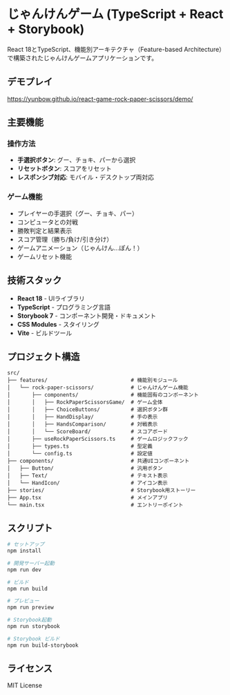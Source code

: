 # じゃんけんゲーム (TypeScript + React + Storybook)

React 18とTypeScript、機能別アーキテクチャ（Feature-based Architecture）で構築されたじゃんけんゲームアプリケーションです。

## デモプレイ
https://yunbow.github.io/react-game-rock-paper-scissors/demo/

## 主要機能
### 操作方法
- **手選択ボタン**: グー、チョキ、パーから選択
- **リセットボタン**: スコアをリセット
- **レスポンシブ対応**: モバイル・デスクトップ両対応

### ゲーム機能
- プレイヤーの手選択（グー、チョキ、パー）
- コンピュータとの対戦
- 勝敗判定と結果表示
- スコア管理（勝ち/負け/引き分け）
- ゲームアニメーション（じゃんけん...ぽん！）
- ゲームリセット機能

## 技術スタック
- **React 18** - UIライブラリ
- **TypeScript** - プログラミング言語
- **Storybook 7** - コンポーネント開発・ドキュメント
- **CSS Modules** - スタイリング
- **Vite** - ビルドツール

## プロジェクト構造

```
src/
├── features/                           # 機能別モジュール
│   └── rock-paper-scissors/            # じゃんけんゲーム機能
│       ├── components/                 # 機能固有のコンポーネント
│       │   ├── RockPaperScissorsGame/  # ゲーム全体
│       │   ├── ChoiceButtons/          # 選択ボタン群
│       │   ├── HandDisplay/            # 手の表示
│       │   ├── HandsComparison/        # 対戦表示
│       │   └── ScoreBoard/             # スコアボード
│       ├── useRockPaperScissors.ts     # ゲームロジックフック
│       ├── types.ts                    # 型定義
│       └── config.ts                   # 設定値
├── components/                         # 共通UIコンポーネント
│   ├── Button/                         # 汎用ボタン
│   ├── Text/                           # テキスト表示
│   └── HandIcon/                       # アイコン表示
├── stories/                            # Storybook用ストーリー
├── App.tsx                             # メインアプリ
└── main.tsx                            # エントリーポイント
```

## スクリプト

```bash
# セットアップ
npm install

# 開発サーバー起動
npm run dev

# ビルド
npm run build

# プレビュー
npm run preview

# Storybook起動
npm run storybook

# Storybook ビルド
npm run build-storybook
```

## ライセンス

MIT License